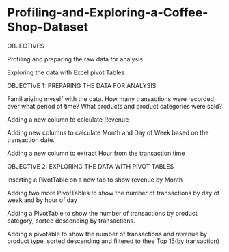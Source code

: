 # Profiling-and-Exploring-a-Coffee-Shop-Dataset
OBJECTIVES

Profiling and preparing the raw data for analysis

Exploring the data with Excel pivot Tables


OBJECTIVE 1: PREPARING THE DATA FOR ANALYSIS

Familiarizing myself with the data. How many transactions were recorded, over what period of time? What products and product categories were sold?

Adding a new column to calculate Revenue

Adding new columns to calculate Month and Day of Week based on the transaction date.

Adding a new column to extract Hour from the transaction time

OBJECTIVE 2: EXPLORING THE DATA WITH PIVOT TABLES 

Inserting a PivotTable on a new tab to show revenue by Month

Adding two more PivotTables to show the number of transactions by day of week and by hour of day

Adding a PivotTable to show the number of transactions by product category, sorted descending by transactions.

Adding a pivotable to show the number of transactions and revenue by product type, sorted descending and filtered to thee Top 15(by transaction)
